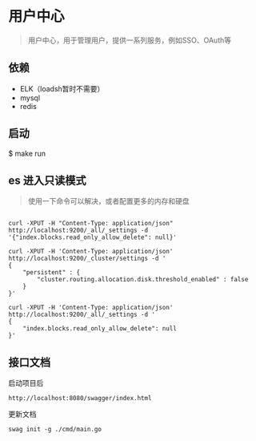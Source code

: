 # 用户中心
> 用户中心，用于管理用户，提供一系列服务，例如SSO、OAuth等

## 依赖

* ELK（loadsh暂时不需要）
* mysql
* redis

## 启动
$ make run

## es 进入只读模式
> 使用一下命令可以解决，或者配置更多的内存和硬盘

```

curl -XPUT -H "Content-Type: application/json" http://localhost:9200/_all/_settings -d '{"index.blocks.read_only_allow_delete": null}'

curl -XPUT -H 'Content-Type: application/json' http://localhost:9200/_cluster/settings -d '
{
    "persistent" : {
        "cluster.routing.allocation.disk.threshold_enabled" : false
    }
}'

curl -XPUT -H 'Content-Type: application/json' http://localhost:9200/_all/_settings -d '
{
    "index.blocks.read_only_allow_delete": null
}'

```

## 接口文档

启动项目后

```
http://localhost:8080/swagger/index.html
```

更新文档

```
swag init -g ./cmd/main.go
```

